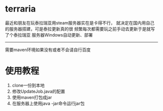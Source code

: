 # terraria
最近和朋友在玩泰拉瑞亚用steam服务器实在是卡得不行，
就决定在国内用自己的服务器搭建，可是泰拉更新真的很
频繁每次都需要玩之前手动去更新于是就写了个泰拉瑞亚
服务器Windows自动更新、部署

---------------
需要maven环境如果没有或者不会请自行百度
# 使用教程
1. clone一份到本地
2. 修改UpdateJob.java的配置
3. 使用maven打包成jar
4. 在服务器上使用java -jar命令运行jar包